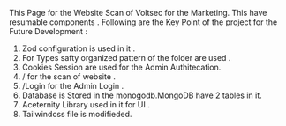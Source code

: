 This Page for the Website Scan of Voltsec for the Marketing.  This have resumable components . Following are the Key Point of the project for the Future Development : 
1. Zod configuration is used in it .
2. For Types safty organized pattern of the folder are used .
3. Cookies Session are used for the Admin Authitecation.
4. / for the scan of website .
5. /Login for the Admin Login .
6. Database is Stored in the monogodb.MongoDB have 2 tables in it.
7. Aceternity Library used in it for UI .
8. Tailwindcss file is modifieded.  

